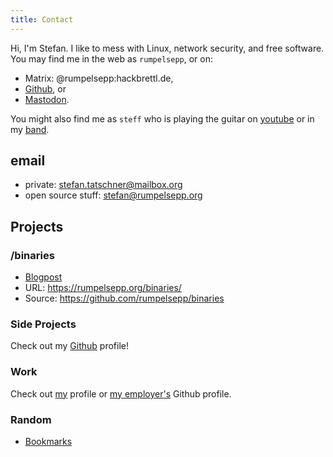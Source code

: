 ```yaml
---
title: Contact
---
```


Hi, I'm Stefan. I like to mess with Linux, network security, and free software.
You may find me in the web as `rumpelsepp`, or on:

* Matrix: @rumpelsepp:hackbrettl.de,
* [Github](https://github.com/rumpelsepp), or
* [Mastodon](https://mastodon.social/@rumpelsepp).

You might also find me as `steff` who is playing the guitar on [youtube](https://www.youtube.com/@rumpelsteff) or in my [band](https://www.youtube.com/@TerminusKillBand).

## email

* private: <stefan.tatschner@mailbox.org>
* open source stuff: <stefan@rumpelsepp.org>

## Projects

### /binaries

* [Blogpost](@/blog/2020-03-20-static-binaries-for-common-tools.md)
* URL: <https://rumpelsepp.org/binaries/>
* Source: <https://github.com/rumpelsepp/binaries>

### Side Projects

Check out my [Github](https://github.com/rumpelsepp) profile!

### Work

Check out [my](https://github.com/rumpelsepp) profile or [my employer's](https://github.com/Fraunhofer-AISEC) Github profile.

### Random

* [Bookmarks](@/bookmarks.md)
